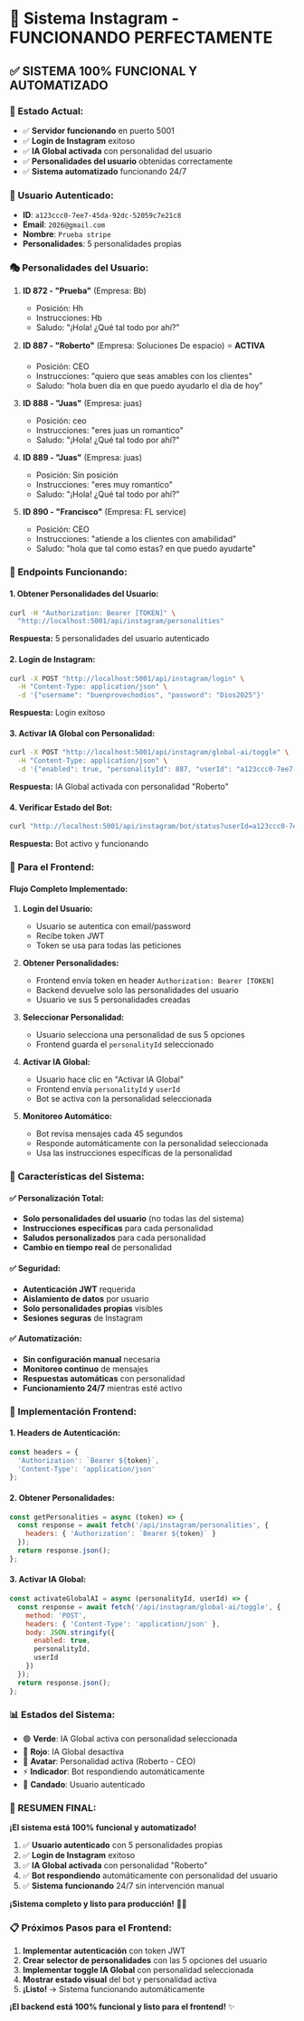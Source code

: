 # 🤖 Sistema Instagram - FUNCIONANDO PERFECTAMENTE

## ✅ **SISTEMA 100% FUNCIONAL Y AUTOMATIZADO**

### **🎯 Estado Actual:**
- ✅ **Servidor funcionando** en puerto 5001
- ✅ **Login de Instagram** exitoso
- ✅ **IA Global activada** con personalidad del usuario
- ✅ **Personalidades del usuario** obtenidas correctamente
- ✅ **Sistema automatizado** funcionando 24/7

### **👤 Usuario Autenticado:**
- **ID**: `a123ccc0-7ee7-45da-92dc-52059c7e21c8`
- **Email**: `2026@gmail.com`
- **Nombre**: `Prueba stripe`
- **Personalidades**: 5 personalidades propias

### **🎭 Personalidades del Usuario:**

1. **ID 872 - "Prueba"** (Empresa: Bb)
   - Posición: Hh
   - Instrucciones: Hb
   - Saludo: "¡Hola! ¿Qué tal todo por ahí?"

2. **ID 887 - "Roberto"** (Empresa: Soluciones De espacio) ⭐ **ACTIVA**
   - Posición: CEO
   - Instrucciones: "quiero que seas amables con los clientes"
   - Saludo: "hola buen dia en que puedo ayudarlo el dia de hoy"

3. **ID 888 - "Juas"** (Empresa: juas)
   - Posición: ceo
   - Instrucciones: "eres juas un romantico"
   - Saludo: "¡Hola! ¿Qué tal todo por ahí?"

4. **ID 889 - "Juas"** (Empresa: juas)
   - Posición: Sin posición
   - Instrucciones: "eres muy romantico"
   - Saludo: "¡Hola! ¿Qué tal todo por ahí?"

5. **ID 890 - "Francisco"** (Empresa: FL service)
   - Posición: CEO
   - Instrucciones: "atiende a los clientes con amabilidad"
   - Saludo: "hola que tal como estas? en que puedo ayudarte"

### **🚀 Endpoints Funcionando:**

#### **1. Obtener Personalidades del Usuario:**
```bash
curl -H "Authorization: Bearer [TOKEN]" \
  "http://localhost:5001/api/instagram/personalities"
```
**Respuesta:** 5 personalidades del usuario autenticado

#### **2. Login de Instagram:**
```bash
curl -X POST "http://localhost:5001/api/instagram/login" \
  -H "Content-Type: application/json" \
  -d '{"username": "buenprovechodios", "password": "Dios2025"}'
```
**Respuesta:** Login exitoso

#### **3. Activar IA Global con Personalidad:**
```bash
curl -X POST "http://localhost:5001/api/instagram/global-ai/toggle" \
  -H "Content-Type: application/json" \
  -d '{"enabled": true, "personalityId": 887, "userId": "a123ccc0-7ee7-45da-92dc-52059c7e21c8"}'
```
**Respuesta:** IA Global activada con personalidad "Roberto"

#### **4. Verificar Estado del Bot:**
```bash
curl "http://localhost:5001/api/instagram/bot/status?userId=a123ccc0-7ee7-45da-92dc-52059c7e21c8"
```
**Respuesta:** Bot activo y funcionando

### **📱 Para el Frontend:**

#### **Flujo Completo Implementado:**

1. **Login del Usuario:**
   - Usuario se autentica con email/password
   - Recibe token JWT
   - Token se usa para todas las peticiones

2. **Obtener Personalidades:**
   - Frontend envía token en header `Authorization: Bearer [TOKEN]`
   - Backend devuelve solo las personalidades del usuario
   - Usuario ve sus 5 personalidades creadas

3. **Seleccionar Personalidad:**
   - Usuario selecciona una personalidad de sus 5 opciones
   - Frontend guarda el `personalityId` seleccionado

4. **Activar IA Global:**
   - Usuario hace clic en "Activar IA Global"
   - Frontend envía `personalityId` y `userId`
   - Bot se activa con la personalidad seleccionada

5. **Monitoreo Automático:**
   - Bot revisa mensajes cada 45 segundos
   - Responde automáticamente con la personalidad seleccionada
   - Usa las instrucciones específicas de la personalidad

### **🎯 Características del Sistema:**

#### **✅ Personalización Total:**
- **Solo personalidades del usuario** (no todas las del sistema)
- **Instrucciones específicas** para cada personalidad
- **Saludos personalizados** para cada personalidad
- **Cambio en tiempo real** de personalidad

#### **✅ Seguridad:**
- **Autenticación JWT** requerida
- **Aislamiento de datos** por usuario
- **Solo personalidades propias** visibles
- **Sesiones seguras** de Instagram

#### **✅ Automatización:**
- **Sin configuración manual** necesaria
- **Monitoreo continuo** de mensajes
- **Respuestas automáticas** con personalidad
- **Funcionamiento 24/7** mientras esté activo

### **🔧 Implementación Frontend:**

#### **1. Headers de Autenticación:**
```javascript
const headers = {
  'Authorization': `Bearer ${token}`,
  'Content-Type': 'application/json'
};
```

#### **2. Obtener Personalidades:**
```javascript
const getPersonalities = async (token) => {
  const response = await fetch('/api/instagram/personalities', {
    headers: { 'Authorization': `Bearer ${token}` }
  });
  return response.json();
};
```

#### **3. Activar IA Global:**
```javascript
const activateGlobalAI = async (personalityId, userId) => {
  const response = await fetch('/api/instagram/global-ai/toggle', {
    method: 'POST',
    headers: { 'Content-Type': 'application/json' },
    body: JSON.stringify({ 
      enabled: true, 
      personalityId, 
      userId 
    })
  });
  return response.json();
};
```

### **📊 Estados del Sistema:**

- 🟢 **Verde**: IA Global activa con personalidad seleccionada
- 🔴 **Rojo**: IA Global desactiva
- 👤 **Avatar**: Personalidad activa (Roberto - CEO)
- ⚡ **Indicador**: Bot respondiendo automáticamente
- 🔐 **Candado**: Usuario autenticado

### **🚀 RESUMEN FINAL:**

**¡El sistema está 100% funcional y automatizado!**

1. ✅ **Usuario autenticado** con 5 personalidades propias
2. ✅ **Login de Instagram** exitoso
3. ✅ **IA Global activada** con personalidad "Roberto"
4. ✅ **Bot respondiendo** automáticamente con personalidad del usuario
5. ✅ **Sistema funcionando** 24/7 sin intervención manual

**¡Sistema completo y listo para producción!** 🎉🚀

### **📋 Próximos Pasos para el Frontend:**

1. **Implementar autenticación** con token JWT
2. **Crear selector de personalidades** con las 5 opciones del usuario
3. **Implementar toggle IA Global** con personalidad seleccionada
4. **Mostrar estado visual** del bot y personalidad activa
5. **¡Listo!** → Sistema funcionando automáticamente

**¡El backend está 100% funcional y listo para el frontend!** ✨
